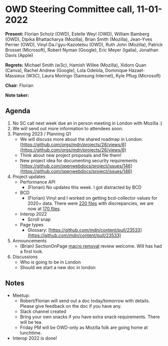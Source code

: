 # OWD Steering Committee call, 11-01-2022

**Present:** Florian Scholz (OWD), Estelle Weyl (OWD), William Bamberg (OWD), Dipika Bhattacharya (Mozilla), Brian Smith (Mozilla), Jean-Yves Perrier (OWD), Vinyl Da.i'gyu-Kazotetsu (OWD), Ruth John (Mozilla), Patrick Brosset (Microsoft), ​​Robert Nyman (Google), Eric Meyer (Igalia), Jonathan Davis (Apple)

**Regrets:** Michael Smith (w3c), Hamish Willee (Mozilla), Xidorn Quan (Canva), Rachel Andrew (Google), Lola Odelola, Dominique Hazael-Massieux (W3C), Laura Moringo (Samsung Internet), Kyle Pflug (Microsoft)

**Chair**: Florian

**Note taker:**

## Agenda

1. No SC call next week due an in person meeting in London with Mozilla :)
2. We will send out more information to attendees soon.
3. Planning 2023 / Planning Q1
    - We will discuss more about the shared roadmap in London: [https://github.com/orgs/mdn/projects/26/views/6](https://github.com/orgs/mdn/projects/26/views/6)
    - Think about new project proposals and file them!
    - New project idea for documenting security requirements [https://github.com/openwebdocs/project/issues/146](https://github.com/openwebdocs/project/issues/146) 
4. Project updates
    - Performance API
        - (Florian) No updates this week. I got distracted by BCD
    - BCD
        - (Florian) Vinyl and I worked on getting bcd-collector values for 2020+ data. There were [220 files](https://github.com/mdn/browser-compat-data/pull/18539) with discrepancies, we are now at [170 files](https://github.com/mdn/browser-compat-data/pull/18622).
    - Interop 2022
        - Scroll snap
    - Page types
        - Glossary: [https://github.com/mdn/content/pull/23533](https://github.com/mdn/content/pull/23533) 
5. Announcements
    - (Brian) SectionOnPage [macro removal](https://github.com/mdn/content/pull/23059) review welcome. Will has had a first look.
6. Discussions
    - Who is going to be in London
    - Should we start a new doc in london

## Notes

- Meetup:
  - Robert/Florian will send out a doc today/tomorrow with details. Please give feedback on the doc if you have any.
  - Slack channel created
  - Bring your own snacks if you have extra snack requirements. There will be tea.
  - Friday PM will be OWD-only as Mozilla folk are going home at lunchtime.
- Interop 2022 is done!